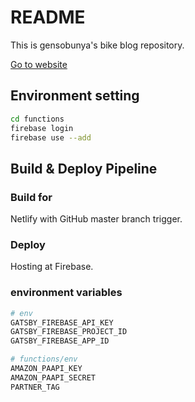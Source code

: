 # README

This is gensobunya's bike blog repository.

[Go to website](http://blog.gensobunya.net)

## Environment setting

```bash
cd functions
firebase login
firebase use --add
```

## Build & Deploy Pipeline

### Build for

Netlify with GitHub master branch trigger.

### Deploy

Hosting at Firebase.

### environment variables

```bash
# env
GATSBY_FIREBASE_API_KEY
GATSBY_FIREBASE_PROJECT_ID
GATSBY_FIREBASE_APP_ID

# functions/env
AMAZON_PAAPI_KEY
AMAZON_PAAPI_SECRET
PARTNER_TAG
```
